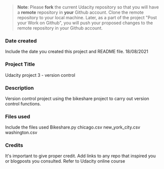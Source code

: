 >**Note**: Please **fork** the current Udacity repository so that you will have a **remote** repository in **your** Github account. Clone the remote repository to your local machine. Later, as a part of the project "Post your Work on Github", you will push your proposed changes to the remote repository in your Github account.

### Date created
Include the date you created this project and README file.
18/08/2021

### Project Title
Udacity project 3 - version control

### Description
Version control project using the bikeshare project to carry out version control functions.

### Files used
Include the files used
Bikeshare.py  chicago.csv new_york_city.csv washington.csv

### Credits
It's important to give proper credit. Add links to any repo that inspired you or blogposts you consulted.
Refer to Udacity online course
